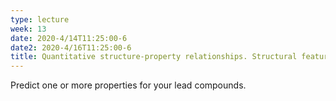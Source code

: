 ```yaml
---
type: lecture
week: 13
date: 2020-4/14T11:25:00-6
date2: 2020-4/16T11:25:00-6
title: Quantitative structure-property relationships. Structural features. Common properties. Machine learning methods.
---
```

Predict one or more properties for your lead compounds.